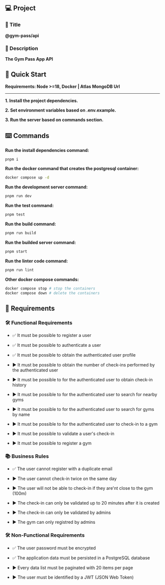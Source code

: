 ## 💻 Project

### 📖 Title

**@gym-pass/api**

### 📝 Description

**The Gym Pass App API**

## 🚀 Quick Start

**Requirements: Node >=18, Docker | Atlas MongoDB Url**

---

**1. Install the project dependencies.**

**2. Set environment variables based on .env.example.**

**3. Run the server based on commands section.**

## ⌨️ Commands

**Run the install dependencies command:**

```bash
pnpm i
```

**Run the docker command that creates the postgresql container:**

```bash
docker compose up -d
```

**Run the development server command:**

```bash
pnpm run dev
```

**Run the test command:**

```bash
pnpm test
```

**Run the build command:**

```bash
pnpm run build
```

**Run the builded server command:**

```bash
pnpm start
```

**Run the linter code command:**

```bash
pnpm run lint
```

**Other docker compose commands:**

```bash
docker compose stop # stop the containers
docker compose down # delete the containers
```

## 📝 Requirements

### 🛠️ Functional Requirements

- ✅ It must be possible to register a user

- ✅ It must be possible to authenticate a user

- ✅ It must be possible to obtain the authenticated user profile

- ▶️ It must be possible to obtain the number of check-ins performed by the authenticated user

- ▶️ It must be possible to for the authenticated user to obtain check-in history

- ▶️ It must be possible to for the authenticated user to search for nearby gyms

- ▶️ It must be possible to for the authenticated user to search for gyms by name

- ▶️ It must be possible to for the authenticated user to check-in to a gym

- ▶️ It must be possible to validate a user's check-in

- ▶️ It must be possible to register a gym

### 📚 Business Rules

- ✅ The user cannot register with a duplicate email

- ▶️ The user cannot check-in twice on the same day

- ▶️ The user will not be able to check-in if they are'nt close to the gym (100m)

- ▶️ The check-in can only be validated up to 20 minutes after it is created

- ▶️ The check-in can only be validated by admins

- ▶️ The gym can only registred by admins

### 🛠️ Non-Functional Requirements

- ✅ The user password must be encrypted

- ✅ The application data must be persisted in a PostgreSQL database

- ▶️ Every data list must be paginated with 20 items per page

- ▶️ The user must be identified by a JWT (JSON Web Token)
